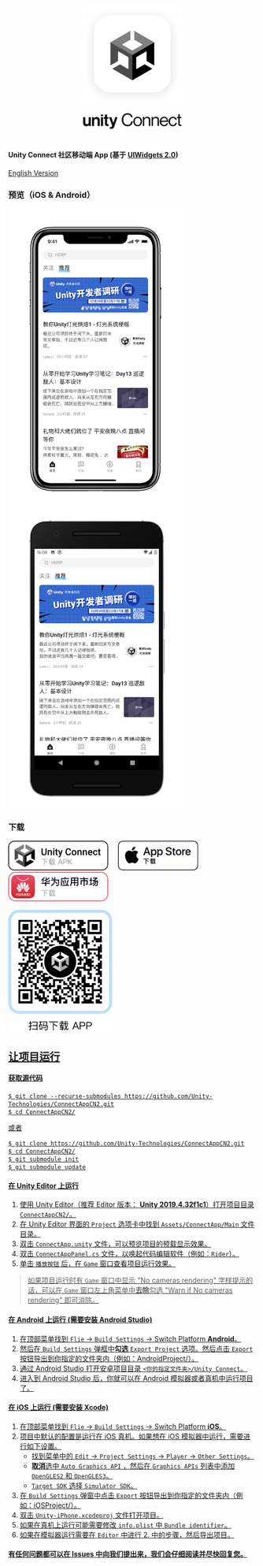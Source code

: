 <p align="center">
<img src="Images/AppLogo.png" alt="Unity Connect" width="200">
</p>
<p align="center">
<img src="Images/TextLogo.png" alt="Unity Connect" width="200">
</p>

<h1 align="center"></h1>

#### Unity Connect 社区移动端 App (基于 [UIWidgets 2.0](https://github.com/UnityTech/UIWidgets))
[English Version](README_EN.md)

### 预览（iOS & Android）

<span style="border:solid 1px 000;margin:2px;"><img src="Images/Preview_iOS.png"  width="350" ></span>
<span style="border:solid 1px 000;margin:2px;"><img src="Images/Preview_Android.png"  width="350" ></span>

### 下载

<a href="https://developer.unity.cn/connectApp/download" target="_blank"><img height="60px" src="Images/UnityOfficial_ZH.png"></a>&nbsp;&nbsp;&nbsp;&nbsp;&nbsp;<a href="https://apps.apple.com/cn/app/unity-connect/id1441624698?mt=8" target="_blank"><img height="60px" src="Images/AppStore_ZH.png"></a>&nbsp;&nbsp;&nbsp;&nbsp;&nbsp;<a href="https://appgallery.huawei.com/#/app/C100771325" target="_blank"><img height="60px" src="Images/AppGallery_ZH.png"></a>

<a href="https://developer.unity.cn/connectApp/download" target="_blank"><img height="250px" src="Images/QRCode_ZH.png">

## 让项目运行
#### 获取源代码
```shell
$ git clone --recurse-submodules https://github.com/Unity-Technologies/ConnectAppCN2.git
$ cd ConnectAppCN2/
```
或者
```shell
$ git clone https://github.com/Unity-Technologies/ConnectAppCN2.git
$ cd ConnectAppCN2/
$ git submodule init
$ git submodule update
```

#### 在 Unity Editor 上运行
  1. 使用 Unity Editor（推荐 Editor 版本： **Unity 2019.4.32f1c1**）打开项目目录 `ConnectAppCN2/`。
  2. 在 Unity Editor 界面的 `Project` 选项卡中找到 `Assets/ConnectApp/Main` 文件目录。
  3. 双击 `ConnectApp.unity` 文件，可以预览项目的预载显示效果。
  4. 双击 `ConnectAppPanel.cs` 文件，以唤起代码编辑软件（例如：`Rider`）。
  5. 单击 `播放按钮` 后，在 `Game` 窗口查看项目运行效果。
  
  > 如果项目运行时有 `Game` 窗口中显示 "No cameras rendering" 字样提示的话，可以在 `Game` 窗口左上角菜单中**去除**勾选 "Warn if No cameras rendering" 即可消除。

#### 在 Android 上运行 (需要安装 Android Studio)
  1. 在顶部菜单找到 `Flie` -> `Build Settings` -> Switch Platform **Android**。
  2. 然后在 `Build Settings` 弹框中**勾选** `Export Project` 选项。然后点击 `Export` 按钮导出到你指定的文件夹内（例如：AndroidProject/）。
  3. 通过 Android Studio 打开安卓项目目录 `<你的指定文件夹>/Unity Connect`。
  4. 进入到 Android Studio 后，你就可以在 Android 模拟器或者真机中运行项目了。

#### 在 iOS 上运行 (需要安装 Xcode)
  1. 在顶部菜单找到 `Flie` -> `Build Settings` -> Switch Platform **iOS**。
  2. 项目中默认的配置是运行在 iOS 真机。如果想在 iOS 模拟器中运行，需要进行如下设置。
      - 找到菜单中的 `Edit` -> `Project Settings` -> `Player` -> `Other Settings`。
      - **取消**选中 `Auto Graphics API` ，然后在 `Graphics APIs` 列表中添加 `OpenGLES2` 和 `OpenGLES3`。
      - `Target SDK` 选择 `Simulator SDK`。
  3. 在 `Build Settings` 弹窗中点击 `Export` 按钮导出到你指定的文件夹内（例如：iOSProject/）。
  4. 双击 `Unity-iPhone.xcodeproj` 文件打开项目。
  5. 如果在真机上运行可能需要修改 `info.plist` 中 `Bundle identifier`。
  6. 如果在模拟器运行需要在 `Editor` 中进行 2. 中的步骤，然后导出项目。

#### 有任何问题都可以在 Issues 中向我们提出来，我们会仔细阅读并尽快回复您。
